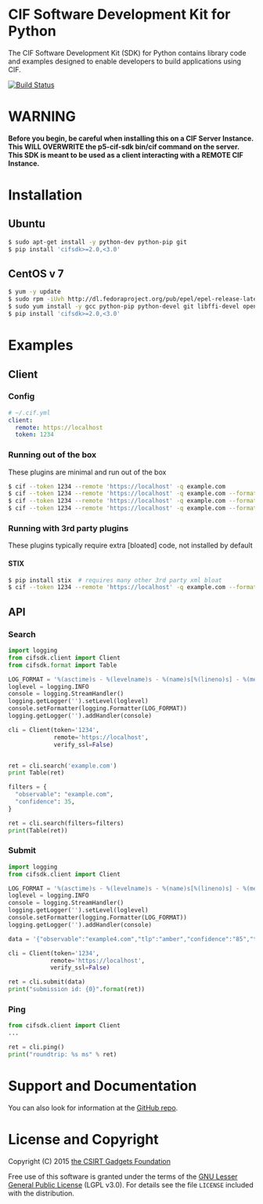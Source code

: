 # CIF Software Development Kit for Python
The CIF  Software Development Kit (SDK) for Python contains library code and examples designed to enable developers to build applications using CIF.

[![Build Status](https://travis-ci.org/csirtgadgets/py-cifsdk.png?branch=master)](https://travis-ci.org/csirtgadgets/py-cifsdk)

# WARNING
**Before you begin, be careful when installing this on a CIF Server Instance. This WILL OVERWRITE the p5-cif-sdk 
bin/cif command on the server. This SDK is meant to be used as a client interacting with a REMOTE CIF Instance.**

# Installation

## Ubuntu
  ```bash
  $ sudo apt-get install -y python-dev python-pip git
  $ pip install 'cifsdk>=2.0,<3.0'
  ```
## CentOS v 7
  ```bash
  $ yum -y update
  $ sudo rpm -iUvh http://dl.fedoraproject.org/pub/epel/epel-release-latest-7.noarch.rpm
  $ sudo yum install -y gcc python-pip python-devel git libffi-devel openssl-devel python-virtualenvwrapper python-virtualenv
  $ pip install 'cifsdk>=2.0,<3.0'
  ```
# Examples
## Client
### Config
  ```yaml
  # ~/.cif.yml
  client:
    remote: https://localhost
    token: 1234
  ```
### Running out of the box
These plugins are minimal and run out of the box

  ```bash
  $ cif --token 1234 --remote 'https://localhost' -q example.com
  $ cif --token 1234 --remote 'https://localhost' -q example.com --format csv
  $ cif --token 1234 --remote 'https://localhost' -q example.com --format table
  $ cif --token 1234 --remote 'https://localhost' -q example.com --format json
  ```

### Running with 3rd party plugins
These plugins typically require extra [bloated] code, not installed by default

#### STIX
   ```bash
   $ pip install stix  # requires many other 3rd party xml bloat
   $ cif --token 1234 --remote 'https://localhost' -q example.com --format stix
   ```
   
## API
### Search
  ```python
  import logging
  from cifsdk.client import Client
  from cifsdk.format import Table

  LOG_FORMAT = '%(asctime)s - %(levelname)s - %(name)s[%(lineno)s] - %(message)s'
  loglevel = logging.INFO
  console = logging.StreamHandler()
  logging.getLogger('').setLevel(loglevel)
  console.setFormatter(logging.Formatter(LOG_FORMAT))
  logging.getLogger('').addHandler(console)

  cli = Client(token='1234',
               remote='https://localhost',
               verify_ssl=False)


  ret = cli.search('example.com')
  print Table(ret)

  filters = {
    "observable": "example.com",
    "confidence": 35,
  }

  ret = cli.search(filters=filters)
  print(Table(ret))
  ```

### Submit
   ```python
   import logging
   from cifsdk.client import Client

   LOG_FORMAT = '%(asctime)s - %(levelname)s - %(name)s[%(lineno)s] - %(message)s'
   loglevel = logging.INFO
   console = logging.StreamHandler()
   logging.getLogger('').setLevel(loglevel)
   console.setFormatter(logging.Formatter(LOG_FORMAT))
   logging.getLogger('').addHandler(console)

   data = '{"observable":"example4.com","tlp":"amber","confidence":"85","tags":"malware","provider":"example.com","group":"everyone"}'

   cli = Client(token='1234',
               remote='https://localhost',
               verify_ssl=False)

   ret = cli.submit(data)
   print("submission id: {0}".format(ret))
   ```

### Ping
  ```python
  from cifsdk.client import Client
  ...

  ret = cli.ping()
  print("roundtrip: %s ms" % ret)
  ```

# Support and Documentation

You can also look for information at the [GitHub repo](https://github.com/csirtgadgets/py-cifsdk).

# License and Copyright

Copyright (C) 2015 [the CSIRT Gadgets Foundation](http://csirtgadgets.org)

Free use of this software is granted under the terms of the [GNU Lesser General Public License](https://www.gnu.org/licenses/lgpl.html) (LGPL v3.0). For details see the file ``LICENSE`` included with the distribution.
